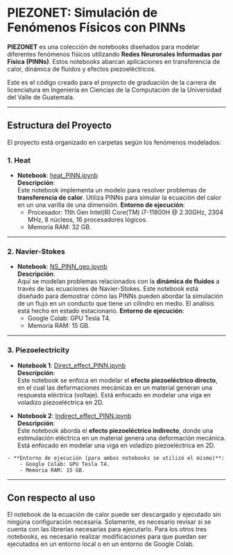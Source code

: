# PIEZONET: Simulación de Fenómenos Físicos con PINNs

**PIEZONET** es una colección de notebooks diseñados para modelar diferentes fenómenos físicos utilizando **Redes Neuronales Informadas por Física (PINNs)**. Estos notebooks abarcan aplicaciones en transferencia de calor, dinámica de fluidos y efectos piezoeléctricos. 

Este es el código creado para el proyecto de graduación de la carrera de licenciatura en Ingeniería en Ciencias de la Computación de la Universidad del Valle de Guatemala.

---

## Estructura del Proyecto

El proyecto está organizado en carpetas según los fenómenos modelados:

### 1. **Heat**
   - **Notebook**: [heat_PINN.ipynb](./Heat/heat_PINN.ipynb)  
     **Descripción**:  
     Este notebook implementa un modelo para resolver problemas de **transferencia de calor**. Utiliza PINNs para simular la ecuación del calor en un una varilla de una dimensión.
     **Entorno de ejecución**:
        - Procesador: 11th Gen Intel(R) Core(TM) i7-11800H @ 2.30GHz, 2304 MHz, 8 núcleos, 16 procesadores lógicos.
        - Memoria RAM: 32 GB.
---

### 2. **Navier-Stokes**
   - **Notebook**: [NS_PINN_geo.ipynb](./Navier-Stokes/NS_PINN_geo.ipynb)  
     **Descripción**:  
     Aquí se modelan problemas relacionados con la **dinámica de fluidos** a través de las ecuaciones de Navier-Stokes. Este notebook está diseñado para demostrar cómo las PINNs pueden abordar la simulación de un flujo en un conducto que tiene un cilindro en medio. El análisis está hecho en estado estacionario.
    **Entorno de ejecución**:
        - Google Colab: GPU Tesla T4.
        - Memoria RAM: 15 GB.
---

### 3. **Piezoelectricity**
   - **Notebook 1**: [Direct_effect_PINN.ipynb](./Piezoelectricity/Direct_effect_PINN.ipynb)  
     **Descripción**:  
     Este notebook se enfoca en modelar el **efecto piezoeléctrico directo**, en el cual las deformaciones mecánicas en un material generan una respuesta eléctrica (voltaje). Está enfocado en modelar una viga en voladizo piezoeléctrica en 2D.
   
   - **Notebook 2**: [Indirect_effect_PINN.ipynb](./Piezoelectricity/Indirect_effect_PINN.ipynb)  
     **Descripción**:  
     Este notebook aborda el **efecto piezoeléctrico indirecto**, donde una estimulación eléctrica en un material genera una deformación mecánica. Está enfocado en modelar una viga en voladizo piezoeléctrica en 2D.

    - **Entorno de ejecución (para ambos notebooks se utilizó el mismo)**:
        - Google Colab: GPU Tesla T4.
        - Memoria RAM: 15 GB.

---

## Con respecto al uso

El notebook de la ecuación de calor puede ser descargado y ejecutado sin ningúna configuración necesaria. Solamente, es necesario revisar si se cuenta con las librerías necesarias para ejecutarlo. Para los otros tres notebooks, es necesario realizar modificaciones para que puedan ser ejecutados en un entorno local o en un entorno de Google Colab.

